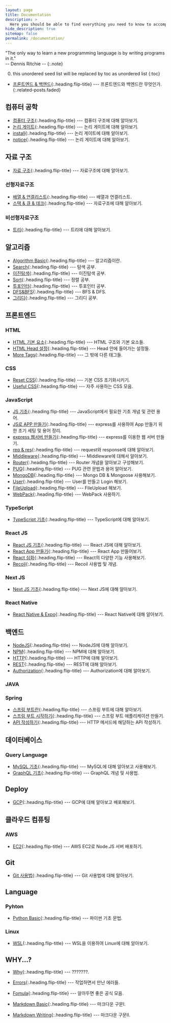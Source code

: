 ```yaml
---
layout: page
title: Documentation
description: >
  Here you should be able to find everything you need to know to accomplish the most common tasks when blogging with Hydejack.
hide_description: true
sitemap: false
permalink: /documentation/
---
```


"The only way to learn a new programming language is by writing programs in it."<br> 
-- Dennis Ritchie --
{:.note}

0. this unordered seed list will be replaced by toc as unordered list 
{:toc}


* [프론트엔드 & 백엔드]{:.heading.flip-title} --- 프론트엔드와 백엔드란 무엇인가.
{:.related-posts.faded}

## 컴퓨터 공학
* [컴퓨터 구조]{:.heading.flip-title} --- 컴퓨터 구조에 대해 알아보기. 
* [논리 게이트]{:.heading.flip-title} --- 논리 게이트에 대해 알아보기. 
* [install]{:.heading.flip-title} --- 논리 게이트에 대해 알아보기. 
* [notice]{:.heading.flip-title} --- 논리 게이트에 대해 알아보기. 

## 자료 구조

* [자료 구조]{:.heading.flip-title} --- 자료구조에 대해 알아보기. 

### 선형자료구조
* [배열 & 연결리스트]{:.heading.flip-title} --- 배열과 연결리스트.
* [스택 & 큐 & 데크]{:.heading.flip-title} --- 자료구조에 대해 알아보기.

### 비선형자료구조
* [트리]{:.heading.flip-title} --- 트리에 대해 알아보기.

## 알고리즘
* [Algorithm Basic]{:.heading.flip-title} --- 알고리즘이란.
* [Search]{:.heading.flip-title} --- 탐색 공부. 
* [이진탐색]{:.heading.flip-title} --- 이진탐색 공부. 
* [Sort]{:.heading.flip-title} --- 정렬 공부. 
* [투포인터]{:.heading.flip-title} --- 투포인터 공부. 
* [DFS&BFS]{:.heading.flip-title} --- BFS & DFS.
* [그리디]{:.heading.flip-title} --- 그리디 공부.

## 프론트엔드
### HTML
* [HTML 기본 요소]{:.heading.flip-title} --- HTML 구조와 기본 요소들.
* [HTML Head 설정]{:.heading.flip-title} --- Head 안에 들어가는 설정들.
* [More Tags]{:.heading.flip-title} --- 그 밖에 다른 태그들.

### CSS
* [Reset CSS]{:.heading.flip-title} --- 기본 CSS 초기화시키기.
* [Useful CSS]{:.heading.flip-title} --- 자주 사용하는 CSS 모음.

### JavaScript
* [JS 기초]{:.heading.flip-title} --- JavaScript에서 필요한 기초 개념 및 관련 용어.
* [JS로 APP 만들기]{:.heading.flip-title} --- express를 사용하여 App 만들기 위한 초기 세팅 및 용어 정리.
* [express 웹서버 만들기]{:.heading.flip-title} --- express를 이용한 웹 서버 만들기.
* [req & res]{:.heading.flip-title} --- request와 response에 대해 알아보기.
* [Middleware]{:.heading.flip-title} --- Middleware에 대해서 알아보기.
* [Router]{:.heading.flip-title} --- Router 개념을 알아보고 구성해보기.
* [PUG]{:.heading.flip-title} --- PUG 관련 문법과 용어 알아보기.
* [MongoDB]{:.heading.flip-title} --- Mongo DB & Mongoose 사용해보기.
* [User]{:.heading.flip-title} --- User를 만들고 Login 해보기.
* [FileUpload]{:.heading.flip-title} --- FileUpload 해보기.
* [WebPack]{:.heading.flip-title} --- WebPack 사용하기.

### TypeScript
* [TypeScript 기초]{:.heading.flip-title} --- TypeScript에 대해 알아보기.

### React JS
* [React JS 기초]{:.heading.flip-title} --- React JS에 대해 알아보기.
* [React App 만들기]{:.heading.flip-title} --- React App 만들어보기.
* [React 심화]{:.heading.flip-title} --- React의 다양한 기능 사용해보기.
* [Recoil]{:.heading.flip-title} --- Recoil 사용법 및 개념.

### Next JS
* [Next JS 기초]{:.heading.flip-title} --- Next JS에 대해 알아보기.

### React Native
* [React Native & Expo]{:.heading.flip-title} --- React Native에 대해 알아보기.

## 백엔드
* [NodeJS]{:.heading.flip-title} --- NodeJS에 대해 알아보기.
* [NPM]{:.heading.flip-title} --- NPM에 대해 알아보기.
* [HTTP]{:.heading.flip-title} --- HTTP에 대해 알아보기.
* [REST]{:.heading.flip-title} --- REST에 대해 알아보기.
* [Authorization]{:.heading.flip-title} --- Authorization에 대해 알아보기.

### JAVA

### Spring
* [스프링 부트란]{:.heading.flip-title} --- 스프링 부트에 대해 알아보기.
* [스프링 부트 시작하기]{:.heading.flip-title} --- 스프링 부트 애플리케이션 만들기.
* [API 작성하기]{:.heading.flip-title} --- HTTP 메서드에 해당하는 API 작성하기.

## 데이터베이스

### Query Language
* [MySQL 기초]{:.heading.flip-title} --- MySQL에 대해 알아보고 사용해보기. 
* [GraphQL 기초]{:.heading.flip-title} --- GraphQL 개념 및 사용법.

## Deploy
* [GCP]{:.heading.flip-title} --- GCP에 대해 알아보고 배포해보기. 

## 클라우드 컴퓨팅
### AWS
* [EC2]{:.heading.flip-title} --- AWS EC2로 Node.JS 서버 배포하기. 

## Git
* [Git 사용법]{:.heading.flip-title} --- Git 사용법에 대해 알아보기. 

## Language
### Pyhton
* [Python Basic]{:.heading.flip-title} --- 파이썬 기초 문법.

### Linux
* [WSL]{:.heading.flip-title} --- WSL을 이용하여 Linux에 대해 알아보기. 

## WHY...?
* [Why]{:.heading.flip-title} --- ???????.
* [Errors]{:.heading.flip-title} --- 작업하면서 만난 에러들.
* [Fomula]{:.heading.flip-title} --- 알아두면 좋은 공식 모음.

* [Markdown Basic]{:.heading.flip-title} --- 마크다운 구문I.
* [Markdown Writing]{:.heading.flip-title} --- 마크다운 구문II.


<!-- 컴퓨터 공학 -->
[컴퓨터 구조]: ../_posts/studylog/documentation/[컴퓨터공학]01컴퓨터구조.md
[논리 게이트]: ../_posts/studylog/documentation/[컴퓨터공학]02논리게이트.md
[install]: ../_posts/studylog/documentation/INSTALL.md
[notice]: ../_posts/studylog/documentation/NOTICE.md
<!-- Front-end & Back-end --->
[프론트엔드 & 백엔드]: ../_posts/studylog/documentation/2024-02-16-front&back.md

<!-- Data Structrue -->
[자료 구조]: ../_posts/studylog/documentation/자료구조.md
<!-- 선형 자료구조 -->
[배열 & 연결리스트]: ../_posts/studylog/documentation/2024-02-19-배열&연결리스트.md
[스택 & 큐 & 데크]: ../_posts/studylog/documentation/2024-02-22-큐&스택&데크.md

<!-- 비선형 자료구조 -->
[트리]:2../_posts/studylog/documentation/024-02-23-트리.md

<!-- Algorithm -->
[Algorithm Basic]: ../_posts/studylog/documentation/2022-04-01-algorithm-basic.md
[Sort]: ../_posts/studylog/documentation/2022-05-02-sort.md
[Search]: ../_posts/studylog/documentation/2022-05-01-search.md
[이진탐색]: ../_posts/studylog/documentation/2024-02-24-이진탐색.md
[투포인터]: ../_posts/studylog/documentation/2024-02-26-투포인터.md
[DFS&BFS]: ../_posts/studylog/documentation/2022-04-03-dfs&bfs.md
[그리디]: ../_posts/studylog/documentation/2024-03-01-그리디.md

<!-- ------------------------ -->

<!-- HTML -->
[HTML 기본 요소]: ../_posts/studylog/documentation/2020-06-01-html기초I.md
[HTML Head 설정]: ../_posts/studylog/documentation/2020-06-02-html기초II.md
[More Tags]: ../_posts/studylog/documentation/2020-06-03-html기초III.md

<!-- CSS -->
[Reset CSS]: ../_posts/studylog/documentation/2020-07-01-reset.md
[Useful CSS]: ../_posts/studylog/documentation/2020-07-02-usefulCss.md

<!-- JavaScript -->
[JS 기초]: ../_posts/studylog/documentation/2020-12-30-js기초.md
[JS로 APP 만들기]: ../_posts/studylog/documentation/2020-12-31-fullstackBasic.md
[express 웹서버 만들기]: ../_posts/studylog/documentation/2021-01-01-express.md
[req & res]: ../_posts/studylog/documentation/2021-01-02-req&res.md
[Middleware]: ../_posts/studylog/documentation/2021-01-03-middleware.md
[Router]: ../_posts/studylog/documentation/2021-01-04-router.md
[PUG]: ../_posts/studylog/documentation/2021-01-05-pug.md
[MongoDB]: ../_posts/studylog/documentation/2021-01-06-mongoDB.md
[User]: ../_posts/studylog/documentation/2021-01-07-user.md
[FileUpload]: ../_posts/studylog/documentation/2021-01-08-fileUpload.md
[WebPack]: ../_posts/studylog/documentation/2021-01-09-webpack.md

<!-- ------------------------ -->

<!-- TS 기초 -->
[TypeScript 기초]: ../_posts/studylog/documentation/2021-02-01-ts기초.md

<!-- React JS -->
[React JS 기초]: ../_posts/studylog/documentation/2021-07-01-reactJS기초.md
[React App 만들기]: ../_posts/studylog/documentation/2021-07-02-reactApp.md
[React 심화]: ../_posts/studylog/documentation/2021-07-03-reactMaster.md
[Recoil]: ../_posts/studylog/documentation/2021-07-04-recoil.md

<!-- Next JS -->
[Next JS 기초]: ../_posts/studylog/documentation/2022-07-01-NextJS기초.md

<!-- React Native -->
[React Native & Expo]: ../_posts/studylog/documentation/2022-11-01-reactNative&Expo.md

<!-- Back-end -->
[NodeJS]: ../_posts/studylog/documentation/2022-09-15-nodeJs.md
[NPM]: ../_posts/studylog/documentation/2022-09-16-npm.md
[HTTP]: ../_posts/studylog/documentation/2022-09-17-http.md
[REST]: ../_posts/studylog/documentation/2022-09-18-rest.md
[Authorization]: ../_posts/studylog/documentation/2022-09-19-authorization.md

<!-- Spring -->
[스프링 부트란]: ../_posts/studylog/documentation/[Spring]스프링부트_핵심_가이드_01.md
[스프링 부트 시작하기]: ../_posts/studylog/documentation/[Spring]스프링부트_핵심_가이드_02.md
[API 작성하기]: ../_posts/studylog/documentation/[Spring]스프링부트_핵심_가이드_03.md

<!-- DB -->

<!-- Deploy -->
[GCP]: ../_posts/studylog/documentation/2023-03-01-GCP.md
<!-- AWS -->
[EC2]: ../_posts/studylog/documentation/2022-09-01-ec2.md


<!-- Language -->
<!-- Python -->
[Python Basic]: ../_posts/studylog/documentation/2022-03-01-python-basic.md

<!-- Java -->

<!-- Linux -->
[WSL]: ../_posts/studylog/documentation/2022-01-01-wsl.md

<!-- Query Language -->
[MySQL 기초]: ../_posts/studylog/documentation/2023-01-03-mysql.md
[GraphQL 기초]: ../_posts/studylog/documentation/2022-10-01-graphql.md

<!-- ------------------------ -->

<!-- Git -->
[Git 사용법]: ../_posts/studylog/documentation/2022-09-01-git.md

<!-- ------------------------ -->

<!-- Error -->
[Errors]: ../_posts/studylog/documentation/2022-12-25-error.md
[Markdown Basic]: ../_posts/studylog/documentation/basics.md
[Markdown Writing]: ../_posts/studylog/documentation/writing.md


<!-- Computer Science -->
[Why]: ../_posts/studylog/documentation/[WHY]why.md
[Fomula]: ../_posts/studylog/documentation/[WHY]fomula.md
